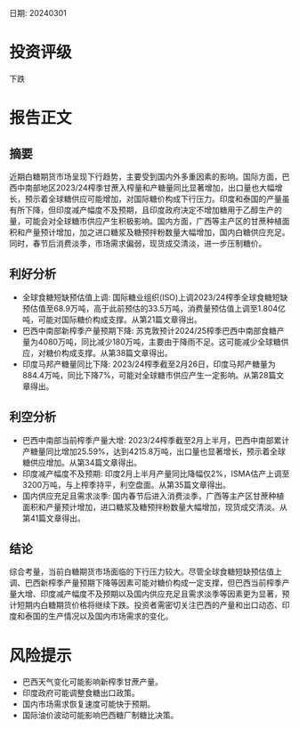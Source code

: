 
日期: 20240301

# 投资评级

下跌

# 报告正文

## 摘要

近期白糖期货市场呈现下行趋势，主要受到国内外多重因素的影响。国际方面，巴西中南部地区2023/24榨季甘蔗入榨量和产糖量同比显著增加，出口量也大幅增长，预示着全球糖供应可能增加，对国际糖价构成下行压力。印度和泰国的产量虽有所下降，但印度减产幅度不及预期，且印度政府决定不增加糖用于乙醇生产的量，可能会对全球糖市供应产生积极影响。国内方面，广西等主产区的甘蔗种植面积和产量预计增加，加之进口糖浆及糖预拌粉数量大幅增加，国内白糖供应充足。同时，春节后消费淡季，市场需求偏弱，现货成交清淡，进一步压制糖价。

## 利好分析

* 全球食糖短缺预估值上调: 国际糖业组织(ISO)上调2023/24榨季全球食糖短缺预估值至68.9万吨，高于此前预估的33.5万吨，消费量预估值上调至1.804亿吨，可能对国际糖价构成支撑。从第21篇文章得出。
* 巴西中南部新榨季产量预期下降: 苏克敦预计2024/25榨季巴西中南部食糖产量为4080万吨，同比减少180万吨，主要由于降雨不足。这可能减少全球糖供应，对糖价构成支撑。从第38篇文章得出。
* 印度马邦产糖量同比下降: 2023/24榨季截至2月26日，印度马邦产糖量为884.4万吨，同比下降7%，可能对全球糖市供应产生一定影响。从第28篇文章得出。

## 利空分析

* 巴西中南部当前榨季产量大增: 2023/24榨季截至2月上半月，巴西中南部累计产糖量同比增加25.59%，达到4215.8万吨，出口量也显著增长，预示着全球糖供应增加。从第34篇文章得出。
* 印度减产幅度不及预期: 印度2月上半月产量同比降幅仅2%，ISMA估产上调至3200万吨，与上榨季持平，利空盘面。从第35篇文章得出。
* 国内供应充足且需求淡季: 国内春节后进入消费淡季，广西等主产区甘蔗种植面积和产量预计增加，进口糖浆及糖预拌粉数量大幅增加，现货成交清淡。从第41篇文章得出。

## 结论

综合考量，当前白糖期货市场面临的下行压力较大。尽管全球食糖短缺预估值上调、巴西新榨季产量预期下降等因素可能对糖价构成一定支撑，但巴西当前榨季产量大增、印度减产幅度不及预期以及国内供应充足且需求淡季等因素更为显著，预计短期内白糖期货价格将继续下跌。投资者需密切关注巴西的产量和出口动态、印度和泰国的生产情况以及国内市场需求的变化。

# 风险提示

* 巴西天气变化可能影响新榨季甘蔗产量。
* 印度政府可能调整食糖出口政策。
* 国内市场需求恢复速度可能快于预期。
* 国际油价波动可能影响巴西糖厂制糖比决策。
